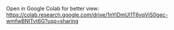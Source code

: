 Open in Google Colab for better view:
https://colab.research.google.com/drive/1nYiDmUl1T6vqViS0gec-wmfwBNlTvt6G?usp=sharing
